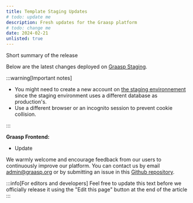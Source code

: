```yaml
---
title: Template Staging Updates
# todo: update me
description: Fresh updates for the Graasp platform
# todo: change me
date: 2024-02-21
unlisted: true
---
```


<!-- Add a short summary of the release that will be displayed in the posts list -->
Short summary of the release

<!-- truncate -->
<!-- anything below will not appear in the summary list -->

Below are the latest changes deployed on [Graasp Staging](https://builder.stage.graasp.org).

:::warning[Important notes]

- You might need to create a new account on [the staging environnement](https://auth.stage.graasp.org) since the staging environment uses a different database as production's.
- Use a different browser or an incognito session to prevent cookie collision.

:::

**Graasp Frontend:**

- Update

We warmly welcome and encourage feedback from our users to continuously improve our platform. You can contact us by email [admin@graasp.org](mailto:admin@graasp.org) or by submitting an issue in this [Github repository](https://github.com/graasp/graasp-feedback).

:::info[For editors and developers]
Feel free to update this text before we officially release it using the "Edit this page" button at the end of the article
:::
